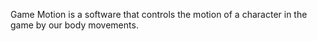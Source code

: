 Game Motion is a software that controls the motion of a character in the game by our body movements.
